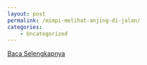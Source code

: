 ```yaml
---
layout: post
permalink: /mimpi-melihat-anjing-di-jalan/
categories:
    - Uncategorized
---
```


[Baca Selengkapnya](/01)